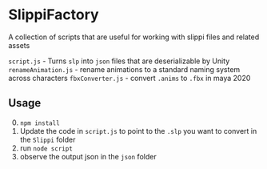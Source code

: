 ﻿# SlippiFactory
A collection of scripts that are useful for working with slippi files and related assets


`script.js` - Turns `slp` into `json` files that are deserializable  by Unity
`renameAnimation.js` - rename animations to a standard naming system across characters
`fbxConverter.js` - convert `.anims` to `.fbx` in maya 2020

## Usage
0. `npm install`
1. Update the code in `script.js` to point to the `.slp` you want to convert in the `Slippi` folder
2. run `node script`
3. observe the output json in the `json` folder
